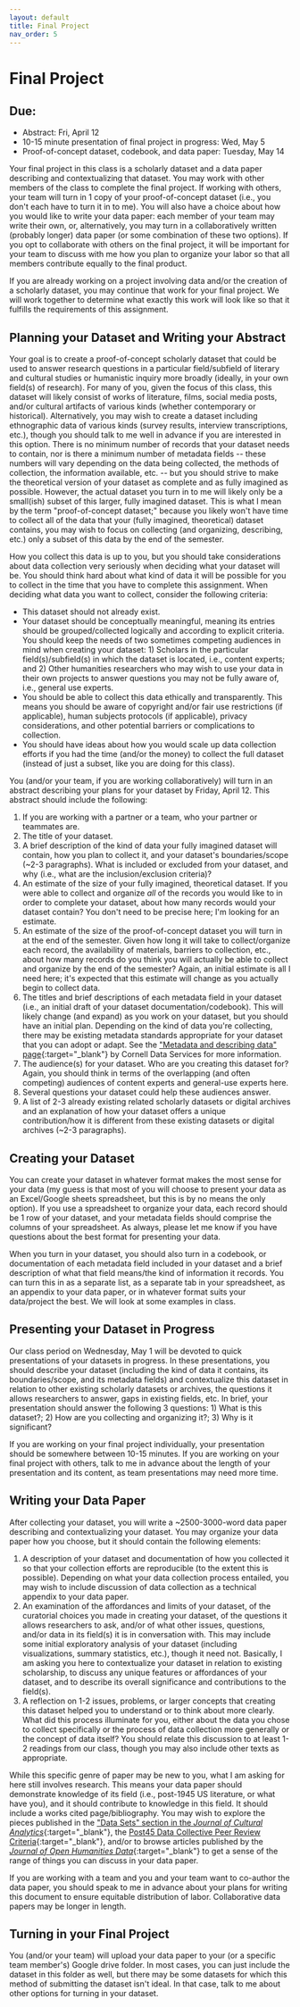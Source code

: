 ```yaml
---
layout: default
title: Final Project
nav_order: 5
---
```

# Final Project
## Due:
-   Abstract: Fri, April 12
-   10-15 minute presentation of final project in progress: Wed, May 5
-   Proof-of-concept dataset, codebook, and data paper: Tuesday, May 14

Your final project in this class is a scholarly dataset and a data paper describing and contextualizing that dataset. You may work with other members of the class to complete the final project. If working with others, your team will turn in 1 copy of your proof-of-concept dataset (i.e., you don't each have to turn it in to me). You will also have a choice about how you would like to write your data paper: each member of your team may write their own, or, alternatively, you may turn in a collaboratively written (probably longer) data paper (or some combination of these two options). If you opt to collaborate with others on the final project, it will be important for your team to discuss with me how you plan to organize your labor so that all members contribute equally to the final product.

If you are already working on a project involving data and/or the creation of a scholarly dataset, you may continue that work for your final project. We will work together to determine what exactly this work will look like so that it fulfills the requirements of this assignment.

## Planning your Dataset and Writing your Abstract
Your goal is to create a proof-of-concept scholarly dataset that could be used to answer research questions in a particular field/subfield of literary and cultural studies or humanistic inquiry more broadly (ideally, in your own field(s) of research). For many of you, given the focus of this class, this dataset will likely consist of works of literature, films, social media posts, and/or cultural artifacts of various kinds (whether contemporary or historical). Alternatively, you may wish to create a dataset including ethnographic data of various kinds (survey results, interview transcriptions, etc.), though you should talk to me well in advance if you are interested in this option. There is no minimum number of records that your dataset needs to contain, nor is there a minimum number of metadata fields -- these numbers will vary depending on the data being collected, the methods of collection, the information available, etc. -- but you should strive to make the theoretical version of your dataset as complete and as fully imagined as possible. However, the actual dataset you turn in to me will likely only be a small(ish) subset of this larger, fully imagined dataset. This is what I mean by the term "proof-of-concept dataset;" because you likely won't have time to collect all of the data that your (fully imagined, theoretical) dataset contains, you may wish to focus on collecting (and organizing, describing, etc.) only a subset of this data by the end of the semester.

How you collect this data is up to you, but you should take considerations about data collection very seriously when deciding what your dataset will be. You should think hard about what kind of data it will be possible for you to collect in the time that you have to complete this assignment. When deciding what data you want to collect, consider the following criteria:

- This dataset should not already exist.
- Your dataset should be conceptually meaningful, meaning its entries should be grouped/collected logically and according to explicit criteria. You should keep the needs of two sometimes competing audiences in mind when creating your dataset: 1) Scholars in the particular field(s)/subfield(s) in which the dataset is located, i.e., content experts; and 2) Other humanities researchers who may wish to use your data in their own projects to answer questions you may not be fully aware of, i.e., general use experts.
- You should be able to collect this data ethically and transparently. This means you should be aware of copyright and/or fair use restrictions (if applicable), human subjects protocols (if applicable), privacy considerations, and other potential barriers or complications to collection.
- You should have ideas about how you would scale up data collection efforts if you had the time (and/or the money) to collect the full dataset (instead of just a subset, like you are doing for this class).

You (and/or your team, if you are working collaboratively) will turn in an abstract describing your plans for your dataset by Friday, April 12. This abstract should include the following:

1. If you are working with a partner or a team, who your partner or teammates are.
2. The title of your dataset.
3. A brief description of the kind of data your fully imagined dataset will contain, how you plan to collect it, and your dataset's boundaries/scope (\~2-3 paragraphs). What is included or excluded from your dataset, and why (i.e., what are the inclusion/exclusion criteria)?
4. An estimate of the size of your fully imagined, theoretical dataset. If you were able to collect and organize *all* of the records you would like to in order to complete your dataset, about how many records would your dataset contain? You don't need to be precise here; I'm looking for an estimate.
5. An estimate of the size of the proof-of-concept dataset you will turn in at the end of the semester. Given how long it will take to collect/organize each record, the availability of materials, barriers to collection, etc., about how many records do you think you will actually be able to collect and organize by the end of the semester? Again, an initial estimate is all I need here; it's expected that this estimate will change as you actually begin to collect data.
6. The titles and brief descriptions of each metadata field in your dataset (i.e., an initial draft of your dataset documentation/codebook). This will likely change (and expand) as you work on your dataset, but you should have an initial plan. Depending on the kind of data you're collecting, there may be existing metadata standards appropriate for your dataset that you can adopt or adapt. See the ["Metadata and describing data" page](https://data.research.cornell.edu/data-management/storing-and-managing/metadata/){:target="_blank"} by Cornell Data Services for more information.
7. The audience(s) for your dataset. Who are you creating this dataset for? Again, you should think in terms of the overlapping (and often competing) audiences of content experts and general-use experts here.
8. Several questions your dataset could help these audiences answer.
9. A list of 2-3 already existing related scholarly datasets or digital archives and an explanation of how your dataset offers a unique contribution/how it is different from these existing datasets or digital archives (\~2-3 paragraphs).

## Creating your Dataset
You can create your dataset in whatever format makes the most sense for your data (my guess is that most of you will choose to present your data as an Excel/Google sheets spreadsheet, but this is by no means the only option). If you use a spreadsheet to organize your data, each record should be 1 row of your dataset, and your metadata fields should comprise the columns of your spreadsheet. As always, please let me know if you have questions about the best format for presenting your data.

When you turn in your dataset, you should also turn in a codebook, or documentation of each metadata field included in your dataset and a brief description of what that field means/the kind of information it records. You can turn this in as a separate list, as a separate tab in your spreadsheet, as an appendix to your data paper, or in whatever format suits your data/project the best. We will look at some examples in class.

## Presenting your Dataset in Progress
Our class period on Wednesday, May 1 will be devoted to quick presentations of your datasets in progress. In these presentations, you should describe your dataset (including the kind of data it contains, its boundaries/scope, and its metadata fields) and contextualize this dataset in relation to other existing scholarly datasets or archives, the questions it allows researchers to answer, gaps in existing fields, etc. In brief, your presentation should answer the following 3 questions: 1) What is this dataset?; 2) How are you collecting and organizing it?; 3) Why is it significant?

If you are working on your final project individually, your presentation should be somewhere between 10-15 minutes. If you are working on your final project with others, talk to me in advance about the length of your presentation and its content, as team presentations may need more time.

## Writing your Data Paper
After collecting your dataset, you will write a \~2500-3000-word data paper describing and contextualizing your dataset. You may organize your data paper how you choose, but it should contain the following elements:

1. A description of your dataset and documentation of how you collected it so that your collection efforts are reproducible (to the extent this is possible). Depending on what your data collection process entailed, you may wish to include discussion of data collection as a technical appendix to your data paper.
2. An examination of the affordances and limits of your dataset, of the curatorial choices you made in creating your dataset, of the questions it allows researchers to ask, and/or of what other issues, questions, and/or data in its field(s) it is in conversation with. This may include some initial exploratory analysis of your dataset (including visualizations, summary statistics, etc.), though it need not. Basically, I am asking you here to contextualize your dataset in relation to existing scholarship, to discuss any unique features or affordances of your dataset, and to describe its overall significance and contributions to the field(s).
3. A reflection on 1-2 issues, problems, or larger concepts that creating this dataset helped you to understand or to think about more clearly. What did this process illuminate for you, either about the data you chose to collect specifically or the process of data collection more generally or the concept of data itself? You should relate this discussion to at least 1-2 readings from our class, though you may also include other texts as appropriate.

While this specific genre of paper may be new to you, what I am asking for here still involves research. This means your data paper should demonstrate knowledge of its field (i.e., post-1945 US literature, or what have you), and it should contribute to knowledge in this field. It should include a works cited page/bibliography. You may wish to explore the pieces published in the ["Data Sets" section in the *Journal of Cultural Analytics*](https://culturalanalytics.org/section/1579-data-sets){:target="_blank"}, the [Post45 Data Collective Peer Review Criteria](https://data.post45.org/wp-content/uploads/2020/12/P45_Data_PeerReview.pdf){:target="_blank"}, and/or to browse articles published by the [*Journal of Open Humanities Data*](https://openhumanitiesdata.metajnl.com/articles){:target="_blank"} to get a sense of the range of things you can discuss in your data paper.

If you are working with a team and you and your team want to co-author the data paper, you should speak to me in advance about your plans for writing this document to ensure equitable distribution of labor. Collaborative data papers may be longer in length.

## Turning in your Final Project
You (and/or your team) will upload your data paper to your (or a specific team member's) Google drive folder. In most cases, you can just include the dataset in this folder as well, but there may be some datasets for which this method of submitting the dataset isn't ideal. In that case, talk to me about other options for turning in your dataset.
